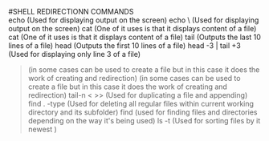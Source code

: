 #SHELL REDIRECTIONN COMMANDS	
echo (Used for displaying output on the screen)
echo \ (Used for displaying output on the screen)
cat (One of it uses is that it displays content of a file)
cat (One of it uses is that it displays content of a file)
tail (Outputs the last 10 lines of a file)
head (Outputs the first 10 lines of a file)
head -3 <filename> | tail +3 (Used for displaying only line 3 of a file)
> (in some cases can be used to create a file but in this case it does the work of creating and redirection)
> (in some cases can be used to create a file but in this case it does the work of creating and redirection)
tail-n < >> (Used for duplicating a file and appending)
find . -type (Used for deleting all regular files within current working directory and its subfolder)
find (used for finding files and directories depending on the way it's being used)
ls -t (Used for sorting files by it newest )
